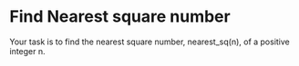 # Find Nearest square number

Your task is to find the nearest square number, nearest\_sq(n), of a positive integer n.
